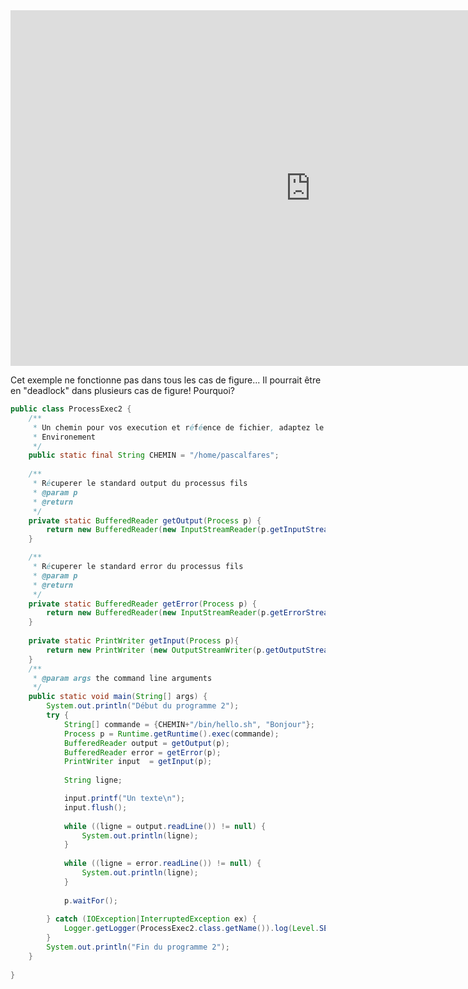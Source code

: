 
<iframe src="https://docs.google.com/presentation/d/e/2PACX-1vQP1JmgpVHfxPyPwDkKhQlgIhkd4nmrxzyMCgWFm-BZbRK3NMPt-nm8gPRNEEbsXnQTeZP2DsFlsWAH/embed?start=false&loop=false&delayms=5000" frameborder="0" width="960" height="569" allowfullscreen="true" mozallowfullscreen="true" webkitallowfullscreen="true"></iframe>

Cet exemple ne fonctionne pas dans tous les cas de figure... Il pourrait être en "deadlock" dans plusieurs cas de figure!
Pourquoi?
```Java
public class ProcessExec2 {
    /**
     * Un chemin pour vos execution et réféence de fichier, adaptez le a votre
     * Environement
     */
    public static final String CHEMIN = "/home/pascalfares";
    
    /**
     * Récuperer le standard output du processus fils
     * @param p
     * @return 
     */
    private static BufferedReader getOutput(Process p) {
        return new BufferedReader(new InputStreamReader(p.getInputStream()));
    }

    /**
     * Récuperer le standard error du processus fils
     * @param p
     * @return 
     */
    private static BufferedReader getError(Process p) {
        return new BufferedReader(new InputStreamReader(p.getErrorStream()));
    }
    
    private static PrintWriter getInput(Process p){
        return new PrintWriter (new OutputStreamWriter(p.getOutputStream()));
    }
    /**
     * @param args the command line arguments
     */
    public static void main(String[] args) {
        System.out.println("Début du programme 2");
        try {
            String[] commande = {CHEMIN+"/bin/hello.sh", "Bonjour"};
            Process p = Runtime.getRuntime().exec(commande);
            BufferedReader output = getOutput(p);
            BufferedReader error = getError(p);
            PrintWriter input  = getInput(p);
            
            String ligne;

            input.printf("Un texte\n");
            input.flush();
            
            while ((ligne = output.readLine()) != null) {
                System.out.println(ligne);
            }
            
            while ((ligne = error.readLine()) != null) {
                System.out.println(ligne);
            }
            
            p.waitFor();
        
        } catch (IOException|InterruptedException ex) {
            Logger.getLogger(ProcessExec2.class.getName()).log(Level.SEVERE, null, ex);
        }
        System.out.println("Fin du programme 2");
    }
    
}
```


